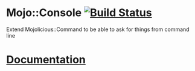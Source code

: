 # Mojo::Console [![Build Status](https://travis-ci.org/crlcu/mojo-console.svg?branch=master)](https://travis-ci.org/crlcu/mojo-console)
Extend Mojolicious::Command to be able to ask for things from command line

# [Documentation](https://metacpan.org/pod/Mojo::console)
